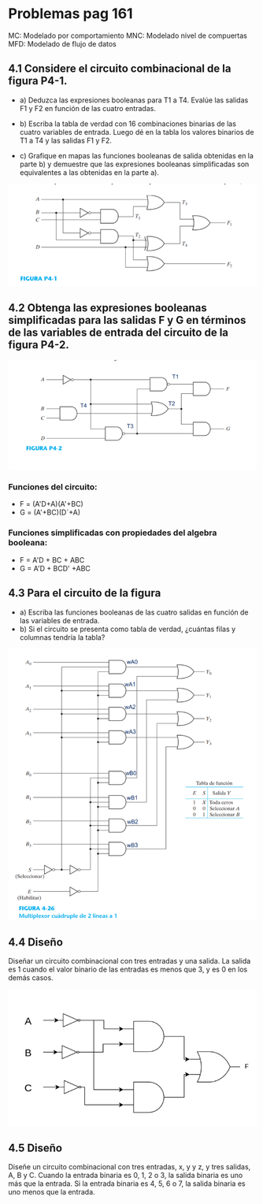 # Problemas pag 161

MC:  Modelado por comportamiento
MNC: Modelado nivel de compuertas
MFD: Modelado de flujo de datos

## 4.1 Considere el circuito combinacional de la figura P4-1.

- a) Deduzca las expresiones booleanas para T1 a T4. Evalúe las salidas F1 y F2 en función de las
cuatro entradas.

- b) Escriba la tabla de verdad con 16 combinaciones binarias de las cuatro variables de entrada. Luego dé en la tabla los valores binarios de T1 a T4 y las salidas F1 y F2.

- c) Grafique en mapas las funciones booleanas de salida obtenidas en la parte b) y demuestre que las expresiones booleanas simplificadas son equivalentes a las obtenidas en la parte a).

![Img](img/1.png)

## 4.2 Obtenga las expresiones booleanas simplificadas para las salidas F y G en términos de las variables de entrada del circuito de la figura P4-2.

![Img](img/2.png)

### Funciones del circuito:
- F = (A'D+A)(A'+BC)
- G = (A'+BC)(D´+A)

### Funciones simplificadas con propiedades del algebra booleana:
- F = A'D + BC + ABC
- G = A'D + BCD' +ABC


## 4.3 Para el circuito de la figura
- a) Escriba las funciones booleanas de las cuatro salidas en función de las variables de entrada.
- b) Si el circuito se presenta como tabla de verdad, ¿cuántas filas y columnas tendría la tabla?

![img](img/3.png)

## 4.4 Diseño
Diseñar un circuito combinacional con tres entradas y una salida. La salida es 1 cuando el valor binario de las entradas es menos que 3, y es 0 en los demás casos.

![img](img/4.png)

## 4.5 Diseño
Diseñe un circuito combinacional con tres entradas, x, y y z, y tres salidas, A, B y C. Cuando la entrada binaria es 0, 1, 2 o 3, la salida binaria es uno más que la entrada. Si la entrada binaria es 4, 5, 6 o 7, la salida binaria es uno menos que la entrada.